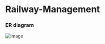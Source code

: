 # Railway-Management

### ER diagram
![image](https://github.com/user-attachments/assets/5b60b4c7-ac65-4cab-8e27-af63b4fadab8)

